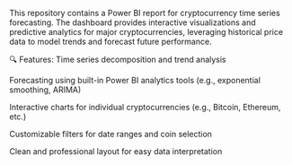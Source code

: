 This repository contains a Power BI report for cryptocurrency time series forecasting. The dashboard provides interactive visualizations and predictive analytics for major cryptocurrencies, leveraging historical price data to model trends and forecast future performance.

🔍 Features:
Time series decomposition and trend analysis

Forecasting using built-in Power BI analytics tools (e.g., exponential smoothing, ARIMA)

Interactive charts for individual cryptocurrencies (e.g., Bitcoin, Ethereum, etc.)

Customizable filters for date ranges and coin selection

Clean and professional layout for easy data interpretation
